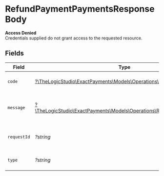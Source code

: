 # RefundPaymentPaymentsResponseBody

**Access Denied**\
Credentials supplied do not grant access to the requested resource.



## Fields

| Field                                                                                                                    | Type                                                                                                                     | Required                                                                                                                 | Description                                                                                                              | Example                                                                                                                  |
| ------------------------------------------------------------------------------------------------------------------------ | ------------------------------------------------------------------------------------------------------------------------ | ------------------------------------------------------------------------------------------------------------------------ | ------------------------------------------------------------------------------------------------------------------------ | ------------------------------------------------------------------------------------------------------------------------ |
| `code`                                                                                                                   | [?\TheLogicStudio\ExactPayments\Models\Operations\RefundPaymentCode](../../Models/Operations/RefundPaymentCode.md)       | :heavy_minus_sign:                                                                                                       | Code of the authorization error.                                                                                         | payments-forbidden-error                                                                                                 |
| `message`                                                                                                                | [?\TheLogicStudio\ExactPayments\Models\Operations\RefundPaymentMessage](../../Models/Operations/RefundPaymentMessage.md) | :heavy_minus_sign:                                                                                                       | Message explaining the authorization error.                                                                              | You do not have permission to access this resource.                                                                      |
| `requestId`                                                                                                              | *?string*                                                                                                                | :heavy_minus_sign:                                                                                                       | Request identifier in UUID format.                                                                                       | bcc78633-cd09-4e7d-8f3b-d593fdc1439c                                                                                     |
| `type`                                                                                                                   | *?string*                                                                                                                | :heavy_minus_sign:                                                                                                       | It shows as authorization error.                                                                                         | authorization-error                                                                                                      |